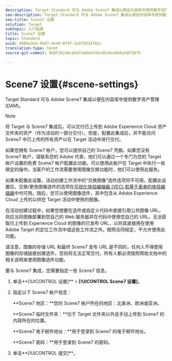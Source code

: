 ```yaml
---
description: Target Standard 可与 Adobe Scene7 集成以便在内容库中提供数字资产管理 (DAM)。
seo-description: Target Standard 可与 Adobe Scene7 集成以便在内容库中提供数字资产管理 (DAM)。
seo-title: Scene7 设置
solution: Target
subtopic: 入门指南
title: Scene7 设置
topic: Standard
uuid: 4b06a3ed-0e87-4e49-874f-2e479324f81c
translation-type: tm+mt
source-git-commit: 9b8f39240cbbd7a494d74dc0016ed666a58fd870

---
```



# Scene7 设置{#scene-settings}

Target Standard 可与 Adobe Scene7 集成以便在内容库中提供数字资产管理 (DAM)。

>[!NOTE]
>
>将 Target 与 Scene7 集成后，可以交付已上传到 Adobe Experience Cloud 资产文件夹的资产（作为活动的一部分交付）。但是，配置此集成后，并不能访问 Scene7 中已上传的所有资产以在 Target 活动中进行交付。

如果您拥有 Scene7 帐户，您可以提供自己的 Scene7 凭据。如果您没有 Scene7 帐户，请联系您的 Adobe 代表，他们可以通过一个专门为您的 Target 帐户设置的免费 Scene7 帐户配置此功能。可以使用此帐户在 Target 中执行一些限定的操作。当客户的工作流需要使用图像交换功能时，他们可以使用此服务。

如果未配置此设置，活动创建工作流中的“交换图像”选件选项将不可用。配置此设置后，交换/更改图像选件的选项在[可视化体验编辑器 (VEC) 和基于表单的体验编辑器](../c-experiences/experiences.md#concept_A2E10F6AFB3D4AEAB6951EE14688848D)中均可用。随后，您可以使用图像选件，其中包含从 Adobe Experience Cloud 上传的以供在 Target 活动中使用的图像。

在活动创建过程中，如果您想要在选件或自定义代码中直接引用公共图像 URL，则应当将图像部署到您自己的 Web 服务器并在代码中使用您自己的 URL。无法获取已上传到 Experience Cloud 的图像的已发布 URL，以将其直接用在使用 Adobe Target 的定位工作流中或这些工作流之外。按照合同规定，不允许使用此功能。

请注意，图像的存储 URL 和最终 Scene7 发布 URL 是不同的，任何人不得使用图像的存储链接创建选件，否则将无法正常交付。所有人都必须按照帮助文档中的相关说明来使用图像选件功能。

要与 Scene7 集成，您需要指定一些 Scene7 信息。

1. 单击**[!UICONTROL 设置]** &gt; **[!UICONTROL Scene7 设置]**。
1. 指定以下 Scene7 帐户信息：

   **Scene7 地区：**您的 Scene7 帐户所在的地区：北美洲、欧洲或亚洲。

   **Scene7 临时文件夹：**位于 Target 文件夹以外且手动上传到 Scene7 的内容所在的位置。

   **Scene7 电子邮件地址：**用于登录到 Scene7 的电子邮件地址。

   **Scene7 密码：**用于登录到 Scene7 的密码。
1. 单击**[!UICONTROL 提交]**。
